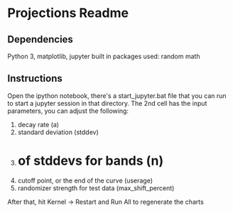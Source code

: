 # Projections Readme

## Dependencies
Python 3, matplotlib, jupyter
built in packages used:
	random
	math

## Instructions
Open the ipython notebook, there's a start_jupyter.bat file that you can run to start a jupyter session in that directory.
The 2nd cell has the input parameters, you can adjust the following:

1. decay rate (a)
2. standard deviation (stddev)
3. # of stddevs for bands (n)
4. cutoff point, or the end of the curve (userage)
5. randomizer strength for test data 
(max\_shift\_percent)

After that, hit Kernel -> Restart and Run All to regenerate the charts